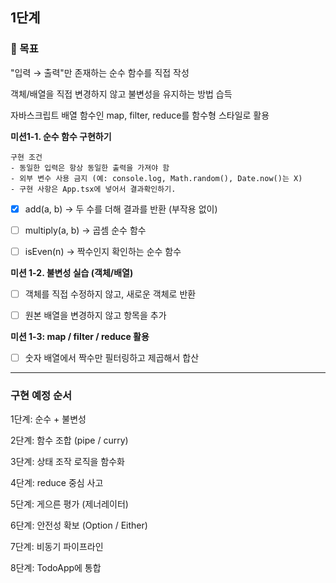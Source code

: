 ## 1단계

### 🎯 목표

"입력 → 출력"만 존재하는 순수 함수를 직접 작성

객체/배열을 직접 변경하지 않고 불변성을 유지하는 방법 습득

자바스크립트 배열 함수인 map, filter, reduce를 함수형 스타일로 활용

**미션1-1. 순수 함수 구현하기**

```
구현 조건
- 동일한 입력은 항상 동일한 출력을 가져야 함
- 외부 변수 사용 금지 (예: console.log, Math.random(), Date.now()는 X)
- 구현 사항은 App.tsx에 넣어서 결과확인하기.
```

- [x] add(a, b) → 두 수를 더해 결과를 반환 (부작용 없이)

- [ ] multiply(a, b) → 곱셈 순수 함수

- [ ] isEven(n) → 짝수인지 확인하는 순수 함수

**미션 1-2. 불변성 실습 (객체/배열)**

- [ ] 객체를 직접 수정하지 않고, 새로운 객체로 반환

- [ ] 원본 배열을 변경하지 않고 항목을 추가

**미션 1-3: map / filter / reduce 활용**

- [ ] 숫자 배열에서 짝수만 필터링하고 제곱해서 합산

---

### 구현 예정 순서

1단계: 순수 + 불변성

2단계: 함수 조합 (pipe / curry)

3단계: 상태 조작 로직을 함수화

4단계: reduce 중심 사고

5단계: 게으른 평가 (제너레이터)

6단계: 안전성 확보 (Option / Either)

7단계: 비동기 파이프라인

8단계: TodoApp에 통합
